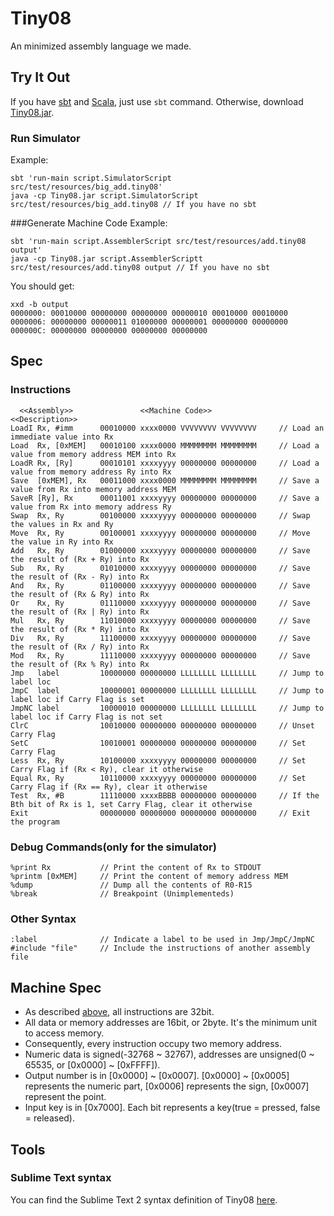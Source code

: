 Tiny08
================

An minimized assembly language we made.


Try It Out
--------------

If you have [sbt](http://www.scala-sbt.org/release/docs/Getting-Started/Setup.html) and [Scala](http://www.scala-lang.org/), just use `sbt` command. Otherwise, download [Tiny08.jar](https://mega.co.nz/#!z4Q1HYJT!XsgfuhjPhPbegrZo7Ca3lUGWYS9TdIBWz_C3HK1n72M).

### Run Simulator

Example:

    sbt 'run-main script.SimulatorScript src/test/resources/big_add.tiny08'
	java -cp Tiny08.jar script.SimulatorScript src/test/resources/big_add.tiny08 // If you have no sbt


###Generate Machine Code
Example:

    sbt 'run-main script.AssemblerScript src/test/resources/add.tiny08 output'
    java -cp Tiny08.jar script.AssemblerScriptt src/test/resources/add.tiny08 output // If you have no sbt

You should get:

    xxd -b output
    0000000: 00010000 00000000 00000000 00000010 00010000 00010000
    0000006: 00000000 00000011 01000000 00000001 00000000 00000000
    000000C: 00000000 00000000 00000000 00000000

Spec
---------------

### Instructions

```
  <<Assembly>>		         <<Machine Code>>				        <<Description>>
LoadI Rx, #imm		00010000 xxxx0000 VVVVVVVV VVVVVVVV		// Load an immediate value into Rx
Load  Rx, [0xMEM]	00010100 xxxx0000 MMMMMMMM MMMMMMMM		// Load a value from memory address MEM into Rx
LoadR Rx, [Ry]    	00010101 xxxxyyyy 00000000 00000000		// Load a value from memory address Ry into Rx
Save  [0xMEM], Rx	00011000 xxxx0000 MMMMMMMM MMMMMMMM		// Save a value from Rx into memory address MEM
SaveR [Ry], Rx     	00011001 xxxxyyyy 00000000 00000000		// Save a value from Rx into memory address Ry
Swap  Rx, Ry		00100000 xxxxyyyy 00000000 00000000		// Swap the values in Rx and Ry
Move  Rx, Ry		00100001 xxxxyyyy 00000000 00000000		// Move the value in Ry into Rx
Add   Rx, Ry		01000000 xxxxyyyy 00000000 00000000		// Save the result of (Rx + Ry) into Rx
Sub   Rx, Ry		01010000 xxxxyyyy 00000000 00000000		// Save the result of (Rx - Ry) into Rx
And   Rx, Ry		01100000 xxxxyyyy 00000000 00000000		// Save the result of (Rx & Ry) into Rx
Or    Rx, Ry		01110000 xxxxyyyy 00000000 00000000		// Save the result of (Rx | Ry) into Rx
Mul   Rx, Ry		11010000 xxxxyyyy 00000000 00000000		// Save the result of (Rx * Ry) into Rx
Div   Rx, Ry		11100000 xxxxyyyy 00000000 00000000		// Save the result of (Rx / Ry) into Rx
Mod   Rx, Ry       	11110000 xxxxyyyy 00000000 00000000		// Save the result of (Rx % Ry) into Rx
Jmp   label			10000000 00000000 LLLLLLLL LLLLLLLL		// Jump to label loc
JmpC  label			10000001 00000000 LLLLLLLL LLLLLLLL		// Jump to label loc if Carry Flag is set
JmpNC label			10000010 00000000 LLLLLLLL LLLLLLLL		// Jump to label loc if Carry Flag is not set
ClrC				10010000 00000000 00000000 00000000		// Unset Carry Flag
SetC				10010001 00000000 00000000 00000000		// Set Carry Flag
Less  Rx, Ry		10100000 xxxxyyyy 00000000 00000000		// Set Carry Flag if (Rx < Ry), clear it otherwise
Equal Rx, Ry		10110000 xxxxyyyy 00000000 00000000		// Set Carry Flag if (Rx == Ry), clear it otherwise
Test  Rx, #B		11110000 xxxxBBBB 00000000 00000000		// If the Bth bit of Rx is 1, set Carry Flag, clear it otherwise
Exit  				00000000 00000000 00000000 00000000		// Exit the program

```

### Debug Commands(only for the simulator)


```
%print Rx			// Print the content of Rx to STDOUT
%printm [0xMEM]		// Print the content of memory address MEM
%dump				// Dump all the contents of R0-R15
%break				// Breakpoint (Unimplementeds)
```

### Other Syntax


```
:label				// Indicate a label to be used in Jmp/JmpC/JmpNC
#include "file"		// Include the instructions of another assembly file
```

Machine Spec
---------------

* As described [above](#instructions), all instructions are 32bit.
* All data or memory addresses are 16bit, or 2byte. It's the minimum unit to access memory.
* Consequently, every instruction occupy two memory address.
* Numeric data is signed(-32768 ~ 32767), addresses are unsigned(0 ~ 65535, or [0x0000] ~ [0xFFFF]).
* Output number is in [0x0000] ~ [0x0007]. [0x0000] ~ [0x0005] represents the numeric part, [0x0006] represents the sign, [0x0007] represent the point.
* Input key is in [0x7000]. Each bit represents a key(true = pressed, false = released).




Tools
---------------

### Sublime Text syntax

You can find the Sublime Text 2 syntax definition of Tiny08 [here](https://github.com/raincole/sublime-tiny08).
